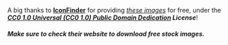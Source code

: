 A big thanks to [**IconFinder**](https://www.iconfinder.com/) for providing _[these images](https://github.com/neoforged/websites/tree/main/layouts/shortcodes/installer_icons/CREDITS.MD)_ for free, under the **_[CC0 1.0 Universal (CC0 1.0) Public Domain Dedication](https://creativecommons.org/publicdomain/zero/1.0/) License_**!

##### Make sure to check their website to download free stock images.